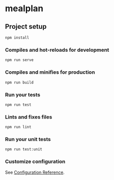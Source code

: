 # mealplan

## Project setup
```
npm install
```

### Compiles and hot-reloads for development
```
npm run serve
```

### Compiles and minifies for production
```
npm run build
```

### Run your tests
```
npm run test
```

### Lints and fixes files
```
npm run lint
```

### Run your unit tests
```
npm run test:unit
```

### Customize configuration
See [Configuration Reference](https://cli.vuejs.org/config/).
